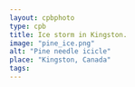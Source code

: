 ```yaml
---
layout: cpbphoto
type: cpb
title: Ice storm in Kingston.
image: "pine_ice.png"
alt: "Pine needle icicle"
place: "Kingston, Canada"
tags: 
---
```

